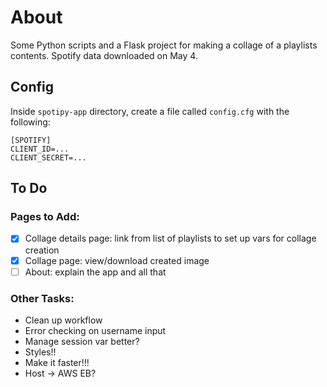 # About

Some Python scripts and a Flask project for making a collage of a playlists contents. Spotify data downloaded on May 4.

## Config

Inside `spotipy-app` directory, create a file called `config.cfg` with the following:

```
[SPOTIFY]
CLIENT_ID=...
CLIENT_SECRET=...
```

## To Do

### Pages to Add:

- [x] Collage details page: link from list of playlists to set up vars for collage creation
- [x] Collage page: view/download created image
- [ ] About: explain the app and all that

### Other Tasks:

- Clean up workflow
- Error checking on username input
- Manage session var better?
- Styles!!
- Make it faster!!!
- Host -> AWS EB?
